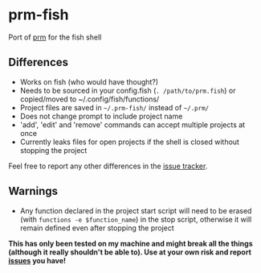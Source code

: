 # prm-fish
Port of [prm](https://github.com/eivind88/prm) for the fish shell

## Differences
- Works on fish (who would have thought?)
- Needs to be sourced in your config.fish (```. /path/to/prm.fish```) or copied/moved to ~/.config/fish/functions/
- Project files are saved in ```~/.prm-fish/``` instead of ```~/.prm/```
- Does not change prompt to include project name
- 'add', 'edit' and 'remove' commands can accept multiple projects at once
- Currently leaks files for open projects if the shell is closed without stopping the project

Feel free to report any other differences in the [issue tracker](../../issues/).

## Warnings
- Any function declared in the project start script will need to be erased (with ```functions -e $function_name```) in the stop script, otherwise it will remain defined even after stopping the project

**This has only been tested on my machine and might break all the things (although it really shouldn't be able to). Use at your own risk and report [issues](../../issues/) you have!**
